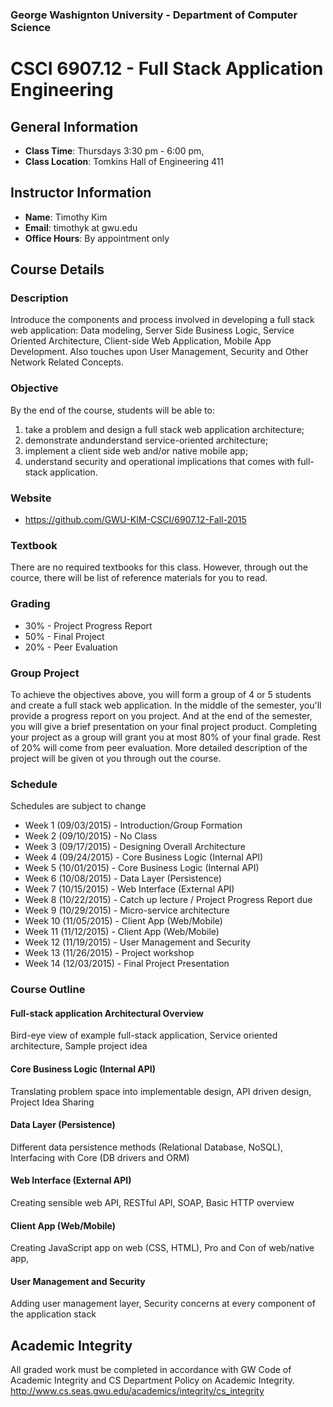 ### George Washignton University - Department of Computer Science

# CSCI 6907.12 - Full Stack Application Engineering

## General Information

* **Class Time**: Thursdays 3:30 pm - 6:00 pm, 
* **Class Location**: Tomkins Hall of Engineering 411

## Instructor Information

* **Name**: Timothy Kim
* **Email**: timothyk at gwu.edu
* **Office Hours**: By appointment only

## Course Details

### Description
Introduce the components and process involved in developing a full stack web application: Data modeling, Server Side Business Logic, Service Oriented Architecture, Client-side Web Application, Mobile App Development. Also touches upon User Management, Security and Other Network Related Concepts.

### Objective
By the end of the course, students will be able to:

1. take a problem and design a full stack web application architecture;
2. demonstrate andunderstand service-oriented architecture;
3. implement a client side web and/or native mobile app;
4. understand security and operational implications that comes with full-stack application.

### Website
* https://github.com/GWU-KIM-CSCI/6907.12-Fall-2015

### Textbook
There are no required textbooks for this class. However, through out the cource, there will be list of
reference materials for you to read.

### Grading
* 30% - Project Progress Report 
* 50% - Final Project
* 20% - Peer Evaluation

### Group Project
To achieve the objectives above, you will form a group of 4 or 5 students and create a full stack web application.
In the middle of the semester, you'll provide a progress report on you project. And at the end of the semester,
you will give a brief presentation on your final project product. Completing your project as a group will grant you
at most 80% of your final grade. Rest of 20% will come from peer evaluation.
More detailed description of the project will be given ot you through out the course.

### Schedule
Schedules are subject to change

- Week 1  (09/03/2015) - Introduction/Group Formation
- Week 2  (09/10/2015) - No Class
- Week 3  (09/17/2015) - Designing Overall Architecture
- Week 4  (09/24/2015) - Core Business Logic (Internal API)
- Week 5  (10/01/2015) - Core Business Logic (Internal API)
- Week 6  (10/08/2015) - Data Layer (Persistence) 
- Week 7  (10/15/2015) - Web Interface (External API)
- Week 8  (10/22/2015) - Catch up lecture / Project Progress Report due
- Week 9  (10/29/2015) - Micro-service architecture
- Week 10 (11/05/2015) - Client App (Web/Mobile)
- Week 11 (11/12/2015) - Client App (Web/Mobile)
- Week 12 (11/19/2015) - User Management and Security
- Week 13 (11/26/2015) - Project workshop
- Week 14 (12/03/2015) - Final Project Presentation

### Course Outline

#### Full-stack application Architectural Overview
Bird-eye view of example full-stack application, Service oriented architecture, Sample project idea

#### Core Business Logic (Internal API)
Translating problem space into implementable design, API driven design, Project Idea Sharing

#### Data Layer (Persistence)
Different data persistence methods (Relational Database, NoSQL), Interfacing with Core (DB drivers and ORM)

#### Web Interface (External API)
Creating sensible web API, RESTful API, SOAP, Basic HTTP overview

#### Client App (Web/Mobile)
Creating JavaScript app on web (CSS, HTML), Pro and Con of web/native app,

#### User Management and Security
Adding user management layer, Security concerns at every component of the application stack

## Academic Integrity

All graded work must be completed in accordance with GW Code of Academic Integrity and CS Department Policy on Academic Integrity. <http://www.cs.seas.gwu.edu/academics/integrity/cs_integrity>
